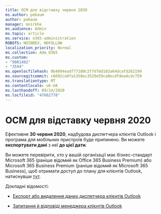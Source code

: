 ```yaml
---
title: OCM для відставку червня 2020
ms.author: pebaum
author: pebaum
manager: mnirkhe
ms.audience: Admin
ms.topic: article
ms.service: o365-administration
ROBOTS: NOINDEX, NOFOLLOW
localization_priority: Normal
ms.collection: Adm_O365
ms.custom:
- "9001492"
- "3544"
ms.openlocfilehash: 0b4094eadf77180c2f7d78d102a64dcafd262199
ms.sourcegitcommit: c6692ce0fa1358ec3529e59ca0ecdfdea4cdc759
ms.translationtype: MT
ms.contentlocale: uk-UA
ms.lasthandoff: 09/14/2020
ms.locfileid: "47662778"
---
```

# <a name="ocm-to-be-retired-june-2020"></a>OCM для відставку червня 2020


Ефективне **30 червня 2020**, надбудова диспетчера клієнтів Outlook і програма для мобільних пристроїв буде припинено. Ви можете  **експортувати дані**  з неї  **до цієї дати**.  

Ви можете перевірити, хто у вашій організації має бізнес-стандарт Microsoft 365 (раніше відомий як Office 365 Business Premium) або Microsoft 365 Business Premium (раніше відомий як Microsoft 365 Business), щоб отримати доступ до плану для клієнтів Outlook, натиснувши [тут](https://admin.microsoft.com/AdminPortal/Home?ref=/users).

Докладні відомості:

- [Експорт або видалення даних диспетчера клієнтів Outlook](https://support.office.com/article/1a421cb4-e8de-4b44-bfb8-710b92820439)

- [Запитання й відповіді менеджера клієнтів Outlook](https://support.office.com/article/88e127ca-43a1-4c9d-8d52-6ad3a80f9c32)

